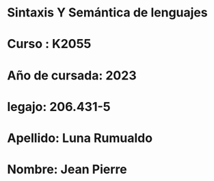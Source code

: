 # Sintaxis Y Semántica de lenguajes
# Curso : K2055
# Año de cursada: 2023
# legajo: 206.431-5
# Apellido: Luna Rumualdo 
# Nombre: Jean Pierre
